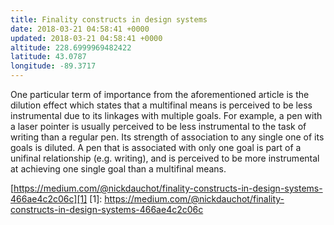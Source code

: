 ```yaml
---
title: Finality constructs in design systems
date: 2018-03-21 04:58:41 +0000
updated: 2018-03-21 04:58:41 +0000
altitude: 228.6999969482422
latitude: 43.0787
longitude: -89.3717
---
```

One particular term of importance from the aforementioned article is the dilution effect which states that a multifinal means is perceived to be less instrumental due to its linkages with multiple goals. For example, a pen with a laser pointer is usually perceived to be less instrumental to the task of writing than a regular pen. Its strength of association to any single one of its goals is diluted. A pen that is associated with only one goal is part of a unifinal relationship (e.g. writing), and is perceived to be more instrumental at achieving one single goal than a multifinal means.

[https://medium.com/@nickdauchot/finality-constructs-in-design-systems-466ae4c2c06c][1]
[1]: https://medium.com/@nickdauchot/finality-constructs-in-design-systems-466ae4c2c06c